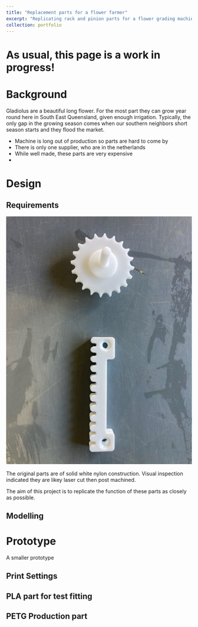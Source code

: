 ```yaml
---
title: "Replacement parts for a flower farmer"
excerpt: "Replicating rack and pinion parts for a flower grading machine<br/><img src='/images/flowergrader/Scenery.jpg' style='width: 55vw;'>"
collection: portfolio
---
```

# As usual, this page is a work in progress!



# Background

Gladiolus are a beautiful long flower. 
For the most part they can grow year round here in South East Queensland, given enough irrigation. 
Typically, the only gap in the growing season comes when our southern neighbors short season starts and they flood the market.



- Machine is long out of production so parts are hard to come by
- There is only one supplier, who are in the netherlands
- While well made, these parts are very expensive 
- 

# Design

## Requirements

![The original parts](/images/flowergrader/Original%20parts.jpg)

The original parts are of solid white nylon construction.
Visual inspection indicated they are likey laser cut then post machined. 

The aim of this project is to replicate the function of these parts as closely as possible. 

## Modelling 



# Prototype
[](/images/flowergrader/prototype.jpg)
A smaller prototype 

## Print Settings

## PLA part for test fitting

## PETG Production part
